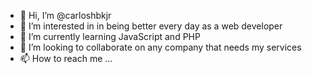 - 👋 Hi, I’m @carloshbkjr
- 👀 I’m interested in in being better every day as a web developer
- 🌱 I’m currently learning JavaScript and PHP
- 💞️ I’m looking to collaborate on any company that needs my services
- 📫 How to reach me ...

<!---
carloshbkjr/carloshbkjr is a ✨ special ✨ repository because its `README.md` (this file) appears on your GitHub profile.
You can click the Preview link to take a look at your changes.
--->
